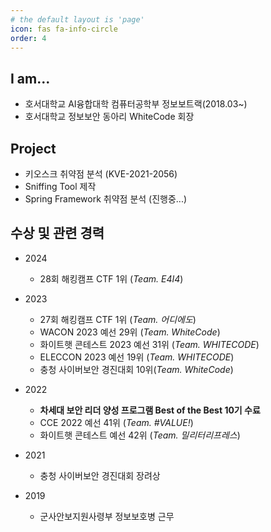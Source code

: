 ```yaml
---
# the default layout is 'page'
icon: fas fa-info-circle
order: 4
---
```


## I am...
- 호서대학교 AI융합대학 컴퓨터공학부 정보보트랙(2018.03~)
- 호서대학교 정보보안 동아리 WhiteCode 회장

## Project
- 키오스크 취약점 분석 (KVE-2021-2056)
- Sniffing Tool 제작
- Spring Framework 취약점 분석 (진행중...)

## 수상 및 관련 경력
- 2024
    - 28회 해킹캠프 CTF 1위 (_Team. E4I4_)

- 2023
    - 27회 해킹캠프 CTF 1위 (_Team. 어디에도_)
    - WACON 2023 예선 29위 (_Team. WhiteCode_)
    - 화이트햇 콘테스트 2023 예선 31위 (_Team. WHITECODE_)
    - ELECCON 2023 예선 19위 (_Team. WHITECODE_)
    - 충청 사이버보안 경진대회 10위(_Team. WhiteCode_)

- 2022
    - **차세대 보안 리더 양성 프로그램 Best of the Best 10기 수료**
    - CCE 2022 예선 41위 (_Team. #VALUE!_)
    - 화이트햇 콘테스트 예선 42위 (_Team. 밀리터리프레스_)

- 2021
    - 충청 사이버보안 경진대회 장려상

- 2019
    - 군사안보지원사령부 정보보호병 근무